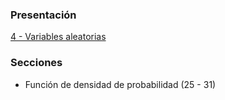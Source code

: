 ### Presentación

[4 - Variables aleatorias](https://www.overleaf.com/project/5c3765703d7cdc5c90609db7)

### Secciones
- Función de densidad de probabilidad (25 - 31)